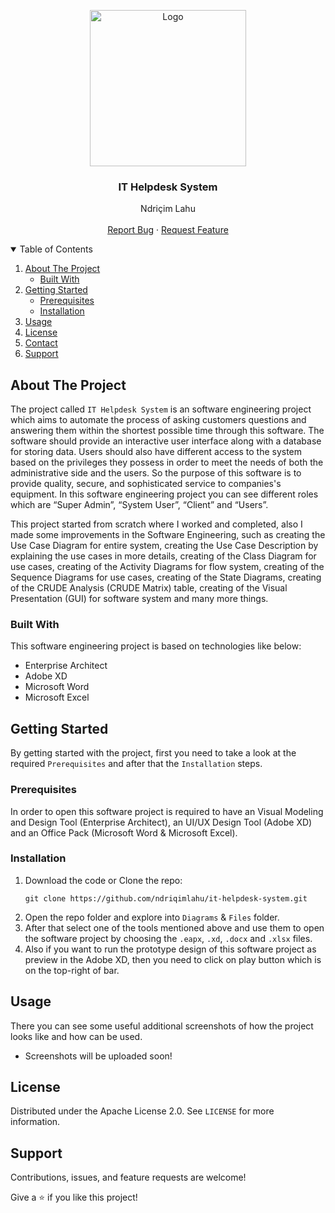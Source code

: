 <!-- PROJECT LOGO -->
<p align="center">
  <img src="https://github.com/ndriqimlahu/ndriqim-lahu-portfolio/blob/main/assets/portfolio/IT-HelpdeskSystem.png" alt="Logo" width="250" height="250">
  <h3 align="center">IT Helpdesk System</h3>
  <p align="center">
    Ndriçim Lahu
    <br>
    <br>
    <a href="https://github.com/ndriqimlahu/it-helpdesk-system/issues">Report Bug</a>
    ·
    <a href="https://github.com/ndriqimlahu/it-helpdesk-system/issues">Request Feature</a>
  </p>
</p>


<!-- TABLE OF CONTENTS -->
<details open="open">
  <summary>Table of Contents</summary>
  <ol>
    <li>
      <a href="#about-the-project">About The Project</a>
      <ul>
        <li><a href="#built-with">Built With</a></li>
      </ul>
    </li>
    <li>
      <a href="#getting-started">Getting Started</a>
      <ul>
        <li><a href="#prerequisites">Prerequisites</a></li>
        <li><a href="#installation">Installation</a></li>
      </ul>
    </li>
    <li><a href="#usage">Usage</a></li>
    <li><a href="#license">License</a></li>
    <li><a href="#contact">Contact</a></li>
    <li><a href="#support">Support</a></li>
  </ol>
</details>


<!-- ABOUT THE PROJECT -->
## About The Project

The project called `IT Helpdesk System` is an software engineering project which aims to automate the process of asking customers questions and answering them within the shortest possible time through this software. The software should provide an interactive user interface along with a database for storing data. Users should also have different access to the system based on the privileges they possess in order to meet the needs of both the administrative side and the users. So the purpose of this software is to provide quality, secure, and sophisticated service to companies's equipment. In this software engineering project you can see different roles which are “Super Admin”, “System User”, “Client” and “Users”.

This project started from scratch where I worked and completed, also I made some improvements in the Software Engineering, such as creating the Use Case Diagram for entire system, creating the Use Case Description by explaining the use cases in more details, creating of the Class Diagram for use cases, creating of the Activity Diagrams for flow system, creating of the Sequence Diagrams for use cases, creating of the State Diagrams, creating of the CRUDE Analysis (CRUDE Matrix) table, creating of the Visual Presentation (GUI) for software system and many more things.


### Built With

This software engineering project is based on technologies like below:

* Enterprise Architect
* Adobe XD
* Microsoft Word
* Microsoft Excel


<!-- GETTING STARTED -->
## Getting Started

By getting started with the project, first you need to take a look at the required `Prerequisites` and after that the `Installation` steps.


### Prerequisites

In order to open this software project is required to have an Visual Modeling and Design Tool (Enterprise Architect), an UI/UX Design Tool (Adobe XD) and an Office Pack (Microsoft Word & Microsoft Excel).


### Installation

1. Download the code or Clone the repo:
   ```terminal
   git clone https://github.com/ndriqimlahu/it-helpdesk-system.git
   ```
2. Open the repo folder and explore into `Diagrams` & `Files` folder.
3. After that select one of the tools mentioned above and use them to open the software project by choosing the `.eapx`, `.xd`, `.docx` and `.xlsx` files.
4. Also if you want to run the prototype design of this software project as preview in the Adobe XD, then you need to click on play button which is on the top-right of bar.


<!-- USAGE -->
## Usage

There you can see some useful additional screenshots of how the project looks like and how can be used.

* Screenshots will be uploaded soon!


<!-- LICENSE -->
## License

Distributed under the Apache License 2.0. See `LICENSE` for more information.


<!-- SUPPORT -->
## Support

Contributions, issues, and feature requests are welcome!

Give a ⭐️ if you like this project!
